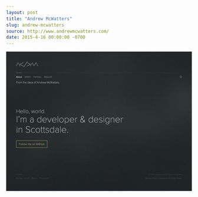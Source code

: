 ```yaml
---
layout: post
title: "Andrew McWatters"
slug: andrew-mcwatters
source: http://www.andrewmcwatters.com/
date: 2015-4-16 00:00:00 -0700
---
```


<img src="/assets/img/screenshots/andrew-mcwatters.jpg">

